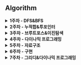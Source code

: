 ## Algorithm 
<details>
<summary>
<b>1주차 - DFS&BFS</b>
</summary>

| 플랫폼 | 레벨 | 문제 | 제목 | 김현창 | 김희연 | 이상학 | 지인성 | 현민수 | 
| :---: | :---: | :---: | :---: | :---: | :---: | :---: | :---: | :---: |
| 백준 | <img src="https://static.solved.ac/tier_small/10.svg" alt="실버1" width="20" /> | <a href="http://boj.kr/1189">1189</a> | <a href="/week1/BOJ_1189_실버1_컴백홈">컴백홈 |  ✔ | ✔ | ✔ | ✔ | ❌ |
| 백준 | <img src="https://static.solved.ac/tier_small/15.svg" alt="골드1" width="20" /> | <a href="http://boj.kr/1194">1194</a> | <a href="/week1/BOJ_1194_골드1_달이차오른다가자">달이차오른다가자 |  ✔ | ✔ | ❌ | ✔ | ❌ |
| 백준 | <img src="https://static.solved.ac/tier_small/9.svg" alt="실버2" width="20" /> | <a href="http://boj.kr/1260">1260</a> | <a href="/week1/BOJ_1260_실버2_DFS와BFS">DFS와BFS |  ✔ | ✔ | ✔ | ✔ | ❌ |
| 백준 | <img src="https://static.solved.ac/tier_small/13.svg" alt="골드3" width="20" /> | <a href="http://boj.kr/14442">14442</a> | <a href="/week1/BOJ_14442_골드3_벽부수고이동하기2">벽부수고이동하기2 |  ✔ | ✔ | ✔ | ✔ | ❌ |
| 백준 | <img src="https://static.solved.ac/tier_small/10.svg" alt="실버1" width="20" /> | <a href="http://boj.kr/1697">1697</a> | <a href="/week1/BOJ_1697_실버1_숨바꼭질">숨바꼭질 |  ✔ | ✔ | ✔ | ✔ | ❌ |
| 백준 | <img src="https://static.solved.ac/tier_small/11.svg" alt="골드5" width="20" /> | <a href="http://boj.kr/17265">17265</a> | <a href="/week1/BOJ_17265_골드5_나의인생에는수학과함께">나의인생에는수학과함께 |  ✔ | ✔ | ✔ | ✔ | ❌ |
| 백준 | <img src="https://static.solved.ac/tier_small/9.svg" alt="실버2" width="20" /> | <a href="http://boj.kr/18126">18126</a> | <a href="/week1/BOJ_18126_실버2_너구리구구">너구리구구 |  ✔ | ✔ | ✔ | ✔ | ❌ |
| 백준 | <img src="https://static.solved.ac/tier_small/12.svg" alt="골드4" width="20" /> | <a href="http://boj.kr/1987">1987</a> | <a href="/week1/BOJ_1987_골드4_알파벳">알파벳 |  ✔ | ✔ | ✔ | ✔ | ❌ |
| 백준 | <img src="https://static.solved.ac/tier_small/10.svg" alt="실버1" width="20" /> | <a href="http://boj.kr/2178">2178</a> | <a href="/week1/BOJ_2178_실버1_미로탐색">미로탐색 |  ✔ | ✔ | ✔ | ✔ | ❌ |
| 백준 | <img src="https://static.solved.ac/tier_small/9.svg" alt="실버2" width="20" /> | <a href="http://boj.kr/21938">21938</a> | <a href="/week1/BOJ_21938_실버2_영상처리">영상처리 |  ✔ | ✔ | ✔ | ✔ | ❌ |
| 백준 | <img src="https://static.solved.ac/tier_small/8.svg" alt="실버3" width="20" /> | <a href="http://boj.kr/2606">2606</a> | <a href="/week1/BOJ_2606_실버3_바이러스">바이러스 |  ✔ | ✔ | ✔ | ✔ | ❌ |
| 백준 | <img src="https://static.solved.ac/tier_small/10.svg" alt="실버1" width="20" /> | <a href="http://boj.kr/2667">2667</a> | <a href="/week1/BOJ_2667_실버1_단지번호붙이기">단지번호붙이기 |  ✔ | ✔ | ✔ | ✔ | ❌ |
| 백준 | <img src="https://static.solved.ac/tier_small/10.svg" alt="실버1" width="20" /> | <a href="http://boj.kr/3184">3184</a> | <a href="/week1/BOJ_3184_실버1_양">양 |  ✔ | ✔ | ✔ | ✔ | ❌ |
| 백준 | <img src="https://static.solved.ac/tier_small/10.svg" alt="실버1" width="20" /> | <a href="http://boj.kr/5014">5014</a> | <a href="/week1/BOJ_5014_실버1_스타트링크">스타트링크 |  ✔ | ✔ | ✔ | ✔ | ❌ |
| 백준 | <img src="https://static.solved.ac/tier_small/15.svg" alt="골드1" width="20" /> | <a href="http://boj.kr/9328">9328</a> | <a href="/week1/BOJ_9328_골드1_열쇠">열쇠 |  ✔ | ✔ | ❌ | ✔ | ✔ |
| 백준 | <img src="https://static.solved.ac/tier_small/17.svg" alt="플래티넘4" width="20" /> | <a href="http://boj.kr/9376">9376</a> | <a href="/week1/BOJ_9376_플래티넘4_탈옥">탈옥 |  ✔ | ❌ | ❌ | ❌ | ❌ |

</details><details>
<summary>
<b>2주차 - 누적합&투포인터</b>
</summary>

| 플랫폼 | 레벨 | 문제 | 제목 | 김현창 | 김희연 | 이상학 | 지인성 | 현민수 | 
| :---: | :---: | :---: | :---: | :---: | :---: | :---: | :---: | :---: |
| 백준 | <img src="https://static.solved.ac/tier_small/14.svg" alt="골드2" width="20" /> | <a href="http://boj.kr/10800">10800</a> | <a href="/week2/BOJ_10800_골드2_컬러볼">컬러볼 |  ✔ | ✔ | ❌ | ✔ | ❌ |
| 백준 | <img src="https://static.solved.ac/tier_small/8.svg" alt="실버3" width="20" /> | <a href="http://boj.kr/11659">11659</a> | <a href="/week2/BOJ_11659_실버3_구간합구하기4">구간합구하기4 |  ✔ | ✔ | ✔ | ✔ | ❌ |
| 백준 | <img src="https://static.solved.ac/tier_small/10.svg" alt="실버1" width="20" /> | <a href="http://boj.kr/11660">11660</a> | <a href="/week2/BOJ_11660_실버1_구간합구하기5">구간합구하기5 |  ✔ | ✔ | ✔ | ✔ | ❌ |
| 백준 | <img src="https://static.solved.ac/tier_small/8.svg" alt="실버3" width="20" /> | <a href="http://boj.kr/12847">12847</a> | <a href="/week2/BOJ_12847_실버3_꿀아르바이트">꿀아르바이트 |  ✔ | ✔ | ✔ | ✔ | ❌ |
| 백준 | <img src="https://static.solved.ac/tier_small/14.svg" alt="골드2" width="20" /> | <a href="http://boj.kr/14476">14476</a> | <a href="/week2/BOJ_14476_골드2_최대공약수하나빼기">최대공약수하나빼기 |  ✔ | ✔ | ❌ | ✔ | ❌ |
| 백준 | <img src="https://static.solved.ac/tier_small/16.svg" alt="플래티넘5" width="20" /> | <a href="http://boj.kr/14572">14572</a> | <a href="/week2/BOJ_14572_플래티넘5_스터디그룹">스터디그룹 |  ✔ | ❌ | ❌ | ❌ | ❌ |
| 백준 | <img src="https://static.solved.ac/tier_small/10.svg" alt="실버1" width="20" /> | <a href="http://boj.kr/16139">16139</a> | <a href="/week2/BOJ_16139_실버1_인간컴퓨터상호작용">인간컴퓨터상호작용 |  ✔ | ✔ | ✔ | ✔ | ❌ |
| 백준 | <img src="https://static.solved.ac/tier_small/12.svg" alt="골드4" width="20" /> | <a href="http://boj.kr/1806">1806</a> | <a href="/week2/BOJ_1806_골드4_부분합">부분합 |  ✔ | ❌ | ❌ | ✔ | ❌ |
| 백준 | <img src="https://static.solved.ac/tier_small/9.svg" alt="실버2" width="20" /> | <a href="http://boj.kr/18870">18870</a> | <a href="/week2/BOJ_18870_실버2_좌표압축">좌표압축 |  ✔ | ✔ | ❌ | ✔ | ❌ |
| 백준 | <img src="https://static.solved.ac/tier_small/11.svg" alt="골드5" width="20" /> | <a href="http://boj.kr/19598">19598</a> | <a href="/week2/BOJ_19598_골드5_최소회의실개수">최소회의실개수 |  ✔ | ✔ | ❌ | ✔ | ❌ |
| 백준 | <img src="https://static.solved.ac/tier_small/12.svg" alt="골드4" width="20" /> | <a href="http://boj.kr/24552">24552</a> | <a href="/week2/BOJ_24552_골드4_올바른괄호">올바른괄호 |  ✔ | ✔ | ❌ | ✔ | ❌ |
| 백준 | <img src="https://static.solved.ac/tier_small/10.svg" alt="실버1" width="20" /> | <a href="http://boj.kr/2531">2531</a> | <a href="/week2/BOJ_2531_실버1_회전초밥">회전초밥 |  ✔ | ✔ | ✔ | ✔ | ❌ |
| 백준 | <img src="https://static.solved.ac/tier_small/8.svg" alt="실버3" width="20" /> | <a href="http://boj.kr/2559">2559</a> | <a href="/week2/BOJ_2559_실버3_수열">수열 |  ✔ | ✔ | ✔ | ✔ | ❌ |
| 백준 | <img src="https://static.solved.ac/tier_small/10.svg" alt="실버1" width="20" /> | <a href="http://boj.kr/25708">25708</a> | <a href="/week2/BOJ_25708_실버1_만남의광장">만남의광장 |  ✔ | ✔ | ❌ | ✔ | ❌ |
| 백준 | <img src="https://static.solved.ac/tier_small/10.svg" alt="실버1" width="20" /> | <a href="http://boj.kr/26091">26091</a> | <a href="/week2/BOJ_26091_실버1_현대모비스소프트웨어아카데미">현대모비스소프트웨어아카데미 |  ✔ | ✔ | ✔ | ✔ | ❌ |
| 백준 | <img src="https://static.solved.ac/tier_small/11.svg" alt="골드5" width="20" /> | <a href="http://boj.kr/3020">3020</a> | <a href="/week2/BOJ_3020_골드5_개똥벌레">개똥벌레 |  ✔ | ✔ | ❌ | ✔ | ❌ |
| 백준 | <img src="https://static.solved.ac/tier_small/12.svg" alt="골드4" width="20" /> | <a href="http://boj.kr/3151">3151</a> | <a href="/week2/BOJ_3151_골드4_합이0">합이0 |  ✔ | ✔ | ❌ | ✔ | ❌ |
| 백준 | <img src="https://static.solved.ac/tier_small/8.svg" alt="실버3" width="20" /> | <a href="http://boj.kr/3273">3273</a> | <a href="/week2/BOJ_3273_실버3_두수의합">두수의합 |  ✔ | ✔ | ✔ | ✔ | ❌ |
| 백준 | <img src="https://static.solved.ac/tier_small/10.svg" alt="실버1" width="20" /> | <a href="http://boj.kr/6503">6503</a> | <a href="/week2/BOJ_6503_실버1_망가진키보드">망가진키보드 |  ✔ | ✔ | ✔ | ✔ | ❌ |

</details><details>
<summary>
<b>3주차 - 브루트포스&이진탐색</b>
</summary>

| 플랫폼 | 레벨 | 문제 | 제목 | 김현창 | 김희연 | 이상학 | 지인성 | 현민수 | 
| :---: | :---: | :---: | :---: | :---: | :---: | :---: | :---: | :---: |
| 백준 | <img src="https://static.solved.ac/tier_small/7.svg" alt="실버4" width="20" /> | <a href="http://boj.kr/10157">10157</a> | <a href="/week3/BOJ_10157_실버4_자리배정">자리배정 |  ✔ | ❌ | ✔ | ✔ | ❌ |
| 백준 | <img src="https://static.solved.ac/tier_small/7.svg" alt="실버4" width="20" /> | <a href="http://boj.kr/10816">10816</a> | <a href="/week3/BOJ_10816_실버4_숫자카드2">숫자카드2 |  ✔ | ✔ | ✔ | ✔ | ❌ |
| 백준 | <img src="https://static.solved.ac/tier_small/12.svg" alt="골드4" width="20" /> | <a href="http://boj.kr/14502">14502</a> | <a href="/week3/BOJ_14502_골드4_연구소">연구소 |  ✔ | ❌ | ❌ | ✔ | ❌ |
| 백준 | <img src="https://static.solved.ac/tier_small/10.svg" alt="실버1" width="20" /> | <a href="http://boj.kr/14889">14889</a> | <a href="/week3/BOJ_14889_실버1_스타트와링크">스타트와링크 |  ✔ | ✔ | ✔ | ✔ | ❌ |
| 백준 | <img src="https://static.solved.ac/tier_small/15.svg" alt="골드1" width="20" /> | <a href="http://boj.kr/1561">1561</a> | <a href="/week3/BOJ_1561_골드1_놀이공원">놀이공원 |  ✔ | ❌ | ❌ | ❌ | ❌ |
| 백준 | <img src="https://static.solved.ac/tier_small/13.svg" alt="골드3" width="20" /> | <a href="http://boj.kr/16236">16236</a> | <a href="/week3/BOJ_16236_골드3_아기상어">아기상어 |  ✔ | ❌ | ❌ | ❌ | ✔ |
| 백준 | <img src="https://static.solved.ac/tier_small/16.svg" alt="플래티넘5" width="20" /> | <a href="http://boj.kr/16566">16566</a> | <a href="/week3/BOJ_16566_플래티넘5_카드게임">카드게임 |  ✔ | ❌ | ❌ | ❌ | ❌ |
| 백준 | <img src="https://static.solved.ac/tier_small/10.svg" alt="실버1" width="20" /> | <a href="http://boj.kr/1713">1713</a> | <a href="/week3/BOJ_1713_실버1_후보추천하기">후보추천하기 |  ✔ | ❌ | ❌ | ✔ | ❌ |
| 백준 | <img src="https://static.solved.ac/tier_small/10.svg" alt="실버1" width="20" /> | <a href="http://boj.kr/17503">17503</a> | <a href="/week3/BOJ_17503_실버1_맥주축제">맥주축제 |  ✔ | ✔ | ❌ | ✔ | ❌ |
| 백준 | <img src="https://static.solved.ac/tier_small/11.svg" alt="골드5" width="20" /> | <a href="http://boj.kr/1759">1759</a> | <a href="/week3/BOJ_1759_골드5_암호만들기">암호만들기 |  ✔ | ❌ | ❌ | ✔ | ❌ |
| 백준 | <img src="https://static.solved.ac/tier_small/8.svg" alt="실버3" width="20" /> | <a href="http://boj.kr/18429">18429</a> | <a href="/week3/BOJ_18429_실버3_근손실">근손실 |  ✔ | ✔ | ✔ | ✔ | ❌ |
| 백준 | <img src="https://static.solved.ac/tier_small/12.svg" alt="골드4" width="20" /> | <a href="http://boj.kr/2110">2110</a> | <a href="/week3/BOJ_2110_골드4_공유기설치">공유기설치 |  ✔ | ❌ | ❌ | ✔ | ❌ |
| 백준 | <img src="https://static.solved.ac/tier_small/10.svg" alt="실버1" width="20" /> | <a href="http://boj.kr/24954">24954</a> | <a href="/week3/BOJ_24954_실버1_물약구매">물약구매 |  ✔ | ✔ | ❌ | ✔ | ❌ |
| 백준 | <img src="https://static.solved.ac/tier_small/9.svg" alt="실버2" width="20" /> | <a href="http://boj.kr/2512">2512</a> | <a href="/week3/BOJ_2512_실버2_예산">예산 |  ✔ | ✔ | ✔ | ✔ | ❌ |
| 백준 | <img src="https://static.solved.ac/tier_small/7.svg" alt="실버4" width="20" /> | <a href="http://boj.kr/26168">26168</a> | <a href="/week3/BOJ_26168_실버4_배열전체탐색하기">배열전체탐색하기 |  ✔ | ✔ | ✔ | ✔ | ❌ |
| 백준 | <img src="https://static.solved.ac/tier_small/9.svg" alt="실버2" width="20" /> | <a href="http://boj.kr/2805">2805</a> | <a href="/week3/BOJ_2805_실버2_나무자르기">나무자르기 |  ✔ | ✔ | ✔ | ✔ | ❌ |

</details><details>
<summary>
<b>4주차 - 다이나믹 프로그래밍</b>
</summary>

| 플랫폼 | 레벨 | 문제 | 제목 | 김현창 | 김희연 | 이상학 | 지인성 | 현민수 | 
| :---: | :---: | :---: | :---: | :---: | :---: | :---: | :---: | :---: |
| 백준 | <img src="https://static.solved.ac/tier_small/9.svg" alt="실버2" width="20" /> | <a href="http://boj.kr/10971">10971</a> | <a href="/week4/BOJ_10971_실버2_외판원순회2">외판원순회2 |  ✔ | ❌ | ❌ | ✔ | ❌ |
| 백준 | <img src="https://static.solved.ac/tier_small/9.svg" alt="실버2" width="20" /> | <a href="http://boj.kr/11060">11060</a> | <a href="/week4/BOJ_11060_실버2_점프점프">점프점프 |  ✔ | ❌ | ✔ | ❌ | ❌ |
| 백준 | <img src="https://static.solved.ac/tier_small/11.svg" alt="골드5" width="20" /> | <a href="http://boj.kr/12865">12865</a> | <a href="/week4/BOJ_12865_골드5_평범한배낭">평범한배낭 |  ✔ | ✔ | ❌ | ✔ | ❌ |
| 백준 | <img src="https://static.solved.ac/tier_small/8.svg" alt="실버3" width="20" /> | <a href="http://boj.kr/1463">1463</a> | <a href="/week4/BOJ_1463_실버3_1로만들기">1로만들기 |  ✔ | ✔ | ✔ | ❌ | ❌ |
| 백준 | <img src="https://static.solved.ac/tier_small/6.svg" alt="실버5" width="20" /> | <a href="http://boj.kr/14916">14916</a> | <a href="/week4/BOJ_14916_실버5_거스름돈">거스름돈 |  ✔ | ✔ | ✔ | ✔ | ❌ |
| 백준 | <img src="https://static.solved.ac/tier_small/10.svg" alt="실버1" width="20" /> | <a href="http://boj.kr/1495">1495</a> | <a href="/week4/BOJ_1495_실버1_기타리스트">기타리스트 |  ✔ | ❌ | ❌ | ✔ | ❌ |
| 백준 | <img src="https://static.solved.ac/tier_small/7.svg" alt="실버4" width="20" /> | <a href="http://boj.kr/15489">15489</a> | <a href="/week4/BOJ_15489_실버4_파스칼삼각형">파스칼삼각형 |  ✔ | ✔ | ✔ | ✔ | ❌ |
| 백준 | <img src="https://static.solved.ac/tier_small/9.svg" alt="실버2" width="20" /> | <a href="http://boj.kr/16493">16493</a> | <a href="/week4/BOJ_16493_실버2_최대페이지수">최대페이지수 |  ✔ | ❌ | ✔ | ✔ | ❌ |
| 백준 | <img src="https://static.solved.ac/tier_small/9.svg" alt="실버2" width="20" /> | <a href="http://boj.kr/17216">17216</a> | <a href="/week4/BOJ_17216_실버2_가장큰감소부분수열">가장큰감소부분수열 |  ✔ | ❌ | ✔ | ❌ | ❌ |
| 백준 | <img src="https://static.solved.ac/tier_small/8.svg" alt="실버3" width="20" /> | <a href="http://boj.kr/17484">17484</a> | <a href="/week4/BOJ_17484_실버3_진우의달여행Small">진우의달여행Small |  ✔ | ❌ | ✔ | ❌ | ❌ |
| 백준 | <img src="https://static.solved.ac/tier_small/9.svg" alt="실버2" width="20" /> | <a href="http://boj.kr/18353">18353</a> | <a href="/week4/BOJ_18353_실버2_병사배치하기">병사배치하기 |  ✔ | ❌ | ❌ | ✔ | ❌ |
| 백준 | <img src="https://static.solved.ac/tier_small/10.svg" alt="실버1" width="20" /> | <a href="http://boj.kr/1890">1890</a> | <a href="/week4/BOJ_1890_실버1_점프">점프 |  ✔ | ❌ | ❌ | ❌ | ❌ |
| 백준 | <img src="https://static.solved.ac/tier_small/13.svg" alt="골드3" width="20" /> | <a href="http://boj.kr/1937">1937</a> | <a href="/week4/BOJ_1937_골드3_욕심쟁이판다">욕심쟁이판다 |  ✔ | ❌ | ❌ | ✔ | ❌ |
| 백준 | <img src="https://static.solved.ac/tier_small/15.svg" alt="골드1" width="20" /> | <a href="http://boj.kr/2098">2098</a> | <a href="/week4/BOJ_2098_골드1_외판원순회">외판원순회 |  ✔ | ❌ | ❌ | ✔ | ❌ |
| 백준 | <img src="https://static.solved.ac/tier_small/11.svg" alt="골드5" width="20" /> | <a href="http://boj.kr/2294">2294</a> | <a href="/week4/BOJ_2294_골드5_동전2">동전2 |  ✔ | ✔ | ❌ | ✔ | ❌ |
| 백준 | <img src="https://static.solved.ac/tier_small/13.svg" alt="골드3" width="20" /> | <a href="http://boj.kr/2533">2533</a> | <a href="/week4/BOJ_2533_골드3_사회망서비스">사회망서비스 |  ✔ | ❌ | ❌ | ❌ | ✔ |
| 백준 | <img src="https://static.solved.ac/tier_small/17.svg" alt="플래티넘4" width="20" /> | <a href="http://boj.kr/2618">2618</a> | <a href="/week4/BOJ_2618_플래티넘4_경찰차">경찰차 |  ✔ | ❌ | ❌ | ❌ | ❌ |
| 백준 | <img src="https://static.solved.ac/tier_small/11.svg" alt="골드5" width="20" /> | <a href="http://boj.kr/9251">9251</a> | <a href="/week4/BOJ_9251_골드5_LCS">LCS |  ✔ | ❌ | ❌ | ✔ | ❌ |

</details><details>
<summary>
<b>5주차 - 자료구조</b>
</summary>

| 플랫폼 | 레벨 | 문제 | 제목 | 김현창 | 김희연 | 이상학 | 지인성 | 현민수 | 
| :---: | :---: | :---: | :---: | :---: | :---: | :---: | :---: | :---: |
| 백준 | <img src="https://static.solved.ac/tier_small/10.svg" alt="실버1" width="20" /> | <a href="http://boj.kr/11286">11286</a> | <a href="/week5/BOJ_11286_실버1_절대값힙">절대값힙 |  ✔ | ✔ | ❌ | ✔ | ✔ |
| 백준 | <img src="https://static.solved.ac/tier_small/14.svg" alt="골드2" width="20" /> | <a href="http://boj.kr/1202">1202</a> | <a href="/week5/BOJ_1202_골드2_보석도둑">보석도둑 |  ✔ | ✔ | ❌ | ✔ | ✔ |
| 백준 | <img src="https://static.solved.ac/tier_small/10.svg" alt="실버1" width="20" /> | <a href="http://boj.kr/13335">13335</a> | <a href="/week5/BOJ_13335_실버1_트럭">트럭 |  ✔ | ❌ | ✔ | ❌ | ✔ |
| 백준 | <img src="https://static.solved.ac/tier_small/9.svg" alt="실버2" width="20" /> | <a href="http://boj.kr/1406">1406</a> | <a href="/week5/BOJ_1406_실버2_에디터">에디터 |  ✔ | ✔ | ✔ | ❌ | ❌ |
| 백준 | <img src="https://static.solved.ac/tier_small/10.svg" alt="실버1" width="20" /> | <a href="http://boj.kr/15903">15903</a> | <a href="/week5/BOJ_15903_실버1_카드합체놀이">카드합체놀이 |  ✔ | ✔ | ✔ | ✔ | ✔ |
| 백준 | <img src="https://static.solved.ac/tier_small/14.svg" alt="골드2" width="20" /> | <a href="http://boj.kr/1655">1655</a> | <a href="/week5/BOJ_1655_골드2_가운데를말해요">가운데를말해요 |  ✔ | ✔ | ❌ | ✔ | ✔ |
| 백준 | <img src="https://static.solved.ac/tier_small/8.svg" alt="실버3" width="20" /> | <a href="http://boj.kr/18115">18115</a> | <a href="/week5/BOJ_18115_실버3_카드놓기">카드놓기 |  ✔ | ✔ | ✔ | ✔ | ❌ |
| 백준 | <img src="https://static.solved.ac/tier_small/10.svg" alt="실버1" width="20" /> | <a href="http://boj.kr/20923">20923</a> | <a href="/week5/BOJ_20923_실버1_숫자할리갈리게임">숫자할리갈리게임 |  ✔ | ❌ | ❌ | ✔ | ❌ |
| 백준 | <img src="https://static.solved.ac/tier_small/12.svg" alt="골드4" width="20" /> | <a href="http://boj.kr/23294">23294</a> | <a href="/week5/BOJ_23294_골드4_웹브라우저1">웹브라우저1 |  ✔ | ❌ | ❌ | ✔ | ✔ |
| 백준 | <img src="https://static.solved.ac/tier_small/12.svg" alt="골드4" width="20" /> | <a href="http://boj.kr/2800">2800</a> | <a href="/week5/BOJ_2800_골드4_괄호제거">괄호제거 |  ✔ | ✔ | ❌ | ❌ | ❌ |
| 백준 | <img src="https://static.solved.ac/tier_small/10.svg" alt="실버1" width="20" /> | <a href="http://boj.kr/28107">28107</a> | <a href="/week5/BOJ_28107_실버1_회전초밥">회전초밥 |  ✔ | ❌ | ✔ | ✔ | ✔ |
| 백준 | <img src="https://static.solved.ac/tier_small/10.svg" alt="실버1" width="20" /> | <a href="http://boj.kr/2841">2841</a> | <a href="/week5/BOJ_2841_실버1_외계인의기타연주">외계인의기타연주 |  ✔ | ❌ | ❌ | ❌ | ✔ |
| 백준 | <img src="https://static.solved.ac/tier_small/12.svg" alt="골드4" width="20" /> | <a href="http://boj.kr/3078">3078</a> | <a href="/week5/BOJ_3078_골드4_좋은친구">좋은친구 |  ✔ | ✔ | ❌ | ✔ | ✔ |
| 백준 | <img src="https://static.solved.ac/tier_small/10.svg" alt="실버1" width="20" /> | <a href="http://boj.kr/4889">4889</a> | <a href="/week5/BOJ_4889_실버1_안정적인문자열">안정적인문자열 |  ✔ | ✔ | ✔ | ❌ | ❌ |
| 백준 | <img src="https://static.solved.ac/tier_small/9.svg" alt="실버2" width="20" /> | <a href="http://boj.kr/5464">5464</a> | <a href="/week5/BOJ_5464_실버2_주차장">주차장 |  ✔ | ✔ | ✔ | ✔ | ❌ |

</details><details>
<summary>
<b>6주차 - 구현</b>
</summary>

| 플랫폼 | 레벨 | 문제 | 제목 | 김현창 | 김희연 | 이상학 | 지인성 | 현민수 | 
| :---: | :---: | :---: | :---: | :---: | :---: | :---: | :---: | :---: |
| 백준 | <img src="https://static.solved.ac/tier_small/11.svg" alt="골드5" width="20" /> | <a href="http://boj.kr/14891">14891</a> | <a href="/week6/BOJ_14891_골드5_톱니바퀴">톱니바퀴 |  ✔ | ✔ | ❌ | ❌ | ❌ |
| 백준 | <img src="https://static.solved.ac/tier_small/12.svg" alt="골드4" width="20" /> | <a href="http://boj.kr/17144">17144</a> | <a href="/week6/BOJ_17144_골드4_미세먼지안녕">미세먼지안녕 |  ✔ | ✔ | ❌ | ✔ | ❌ |
| 백준 | <img src="https://static.solved.ac/tier_small/11.svg" alt="골드5" width="20" /> | <a href="http://boj.kr/21610">21610</a> | <a href="/week6/BOJ_21610_골드5_마법사상어와비바라기">마법사상어와비바라기 |  ✔ | ✔ | ❌ | ❌ | ❌ |

</details><details>
<summary>
<b>7주차 - 그리디&다이나믹 프로그래밍</b>
</summary>

| 플랫폼 | 레벨 | 문제 | 제목 | 김현창 | 김희연 | 이상학 | 지인성 | 현민수 | 
| :---: | :---: | :---: | :---: | :---: | :---: | :---: | :---: | :---: |
| 백준 | <img src="https://static.solved.ac/tier_small/9.svg" alt="실버2" width="20" /> | <a href="http://boj.kr/11501">11501</a> | <a href="/week7/BOJ_11501_실버2_주식">주식 |  ✔ | ✔ | ❌ | ❌ | ✔ |
| 백준 | <img src="https://static.solved.ac/tier_small/11.svg" alt="골드5" width="20" /> | <a href="http://boj.kr/13164">13164</a> | <a href="/week7/BOJ_13164_골드5_행복유치원">행복유치원 |  ✔ | ❌ | ❌ | ✔ | ✔ |
| 백준 | <img src="https://static.solved.ac/tier_small/10.svg" alt="실버1" width="20" /> | <a href="http://boj.kr/1446">1446</a> | <a href="/week7/BOJ_1446_실버1_지름길">지름길 |  ✔ | ✔ | ❌ | ❌ | ✔ |
| 백준 | <img src="https://static.solved.ac/tier_small/6.svg" alt="실버5" width="20" /> | <a href="http://boj.kr/16395">16395</a> | <a href="/week7/BOJ_16395_실버5_파스칼의삼각형">파스칼의삼각형 |  ✔ | ✔ | ❌ | ❌ | ✔ |
| 백준 | <img src="https://static.solved.ac/tier_small/15.svg" alt="골드1" width="20" /> | <a href="http://boj.kr/1700">1700</a> | <a href="/week7/BOJ_1700_골드1_멀티탭스케줄링">멀티탭스케줄링 |  ✔ | ❌ | ❌ | ❌ | ✔ |
| 백준 | <img src="https://static.solved.ac/tier_small/10.svg" alt="실버1" width="20" /> | <a href="http://boj.kr/1946">1946</a> | <a href="/week7/BOJ_1946_실버1_신입사원">신입사원 |  ✔ | ✔ | ❌ | ✔ | ✔ |
| 백준 | <img src="https://static.solved.ac/tier_small/8.svg" alt="실버3" width="20" /> | <a href="http://boj.kr/20300">20300</a> | <a href="/week7/BOJ_20300_실버3_서강근육맨">서강근육맨 |  ✔ | ✔ | ❌ | ❌ | ❌ |
| 백준 | <img src="https://static.solved.ac/tier_small/8.svg" alt="실버3" width="20" /> | <a href="http://boj.kr/20365">20365</a> | <a href="/week7/BOJ_20365_실버3_블로그2">블로그2 |  ✔ | ✔ | ❌ | ❌ | ❌ |
| 백준 | <img src="https://static.solved.ac/tier_small/10.svg" alt="실버1" width="20" /> | <a href="http://boj.kr/21317">21317</a> | <a href="/week7/BOJ_21317_실버1_징검다리건너기">징검다리건너기 |  ✔ | ✔ | ❌ | ❌ | ✔ |
| 백준 | <img src="https://static.solved.ac/tier_small/10.svg" alt="실버1" width="20" /> | <a href="http://boj.kr/2302">2302</a> | <a href="/week7/BOJ_2302_실버1_극장좌석">극장좌석 |  ✔ | ✔ | ❌ | ❌ | ✔ |
| 백준 | <img src="https://static.solved.ac/tier_small/13.svg" alt="골드3" width="20" /> | <a href="http://boj.kr/2342">2342</a> | <a href="/week7/BOJ_2342_골드3_DanceDanceRevolution">DanceDanceRevolution |  ✔ | ❌ | ❌ | ❌ | ✔ |
| 백준 | <img src="https://static.solved.ac/tier_small/12.svg" alt="골드4" width="20" /> | <a href="http://boj.kr/2624">2624</a> | <a href="/week7/BOJ_2624_골드4_동전바꿔주기">동전바꿔주기 |  ✔ | ❌ | ❌ | ✔ | ✔ |
| 백준 | <img src="https://static.solved.ac/tier_small/10.svg" alt="실버1" width="20" /> | <a href="http://boj.kr/2780">2780</a> | <a href="/week7/BOJ_2780_실버1_비밀번호">비밀번호 |  ✔ | ✔ | ❌ | ✔ | ✔ |
| 백준 | <img src="https://static.solved.ac/tier_small/13.svg" alt="골드3" width="20" /> | <a href="http://boj.kr/2812">2812</a> | <a href="/week7/BOJ_2812_골드3_크게만들기">크게만들기 |  ✔ | ❌ | ❌ | ❌ | ✔ |
| 백준 | <img src="https://static.solved.ac/tier_small/7.svg" alt="실버4" width="20" /> | <a href="http://boj.kr/2839">2839</a> | <a href="/week7/BOJ_2839_실버4_설탕배달">설탕배달 |  ✔ | ✔ | ❌ | ✔ | ✔ |

</details>